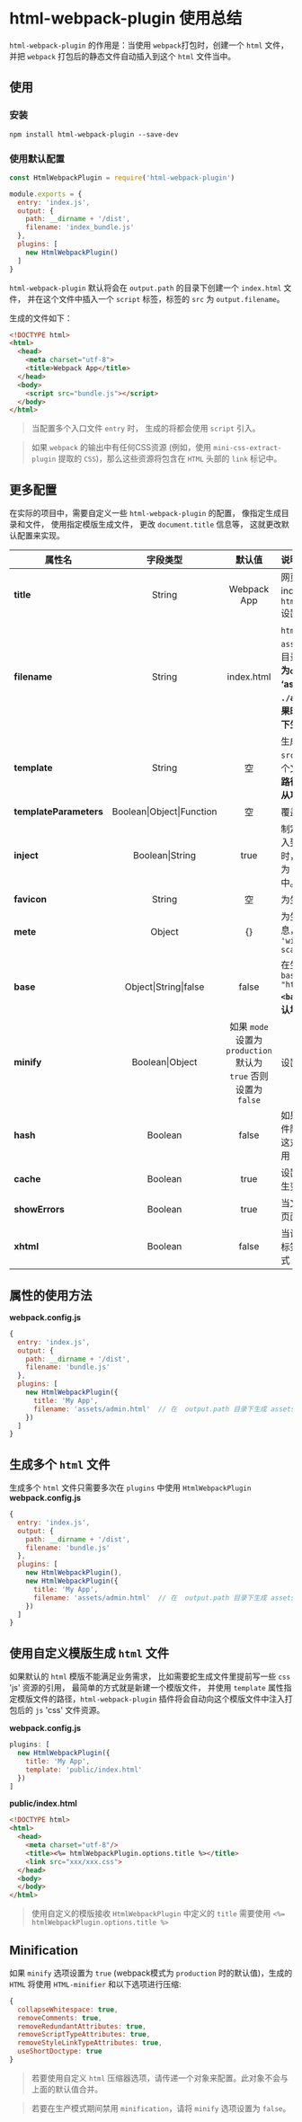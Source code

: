 # html-webpack-plugin 使用总结
`html-webpack-plugin` 的作用是：当使用 `webpack`打包时，创建一个 `html` 文件，并把 `webpack` 打包后的静态文件自动插入到这个 `html` 文件当中。

## 使用
### 安装
```
npm install html-webpack-plugin --save-dev
```
### 使用默认配置
```js
const HtmlWebpackPlugin = require('html-webpack-plugin')

module.exports = {
  entry: 'index.js',
  output: {
    path: __dirname + '/dist',
    filename: 'index_bundle.js'
  },
  plugins: [
    new HtmlWebpackPlugin()
  ]
}
```

`html-webpack-plugin` 默认将会在 `output.path` 的目录下创建一个 `index.html` 文件， 并在这个文件中插入一个 `script` 标签，标签的 `src` 为  `output.filename`。

生成的文件如下：
```html
<!DOCTYPE html>
<html>
  <head>
    <meta charset="utf-8">
    <title>Webpack App</title>
  </head>
  <body>
    <script src="bundle.js"></script>
  </body>
</html>
```

> 当配置多个入口文件 `entry` 时， 生成的将都会使用 `script` 引入。

> 如果 `webpack` 的输出中有任何CSS资源 (例如，使用 `mini-css-extract-plugin` 提取的 `CSS`)，那么这些资源将包含在
`HTML` 头部的 `link` 标记中。



## 更多配置
在实际的项目中，需要自定义一些 `html-webpack-plugin` 的配置， 像指定生成目录和文件， 使用指定模版生成文件， 更改 `document.title` 信息等， 这就更改默认配置来实现。

属性名|字段类型|默认值|说明
--|:--:|:--:|:--
**title**|String|Webpack App|网页 `document.title` 的配置, 在index.html 文件中可以使用 `<%= htmlWebpackPlugin.options.title %>` 设置网页标题为这里设置的值。
**filename**|String|index.html|`html` 文件生成的名称，可以使用 `assets/index.html` 来指定生成的文件目录和文件名, **重点1:生成文件的跟路径为`ouput.path`的目录。 重点2: ‘assets/index.html’ 和 `./assets/index.html` 这两种方式的效果时一样的， 都是在 `output.path` 目录下生成 `assets/index.html`** 
**template**|String|空|生成 `filename` 文件的模版， 如果存在 `src/index.ejs`， 那么默认将会使用这个文件作为模版。 **重点：与 `filename` 的路径不同， 当匹配模版路径的时候将会从项目的跟路径开始**
**templateParameters**|Boolean\|Object\|Function|空|覆盖默认的模版中使用的参数
**inject**|Boolean\|String|true|制定 `webpack` 打包的 `js` `css` 静态资源插入到 `html` 的位置， 为 `true` 或者 `body` 时， 将会把 `js` 文件放到 `body` 的底部， 为 `head` 时， 将 `js` 脚本放到 `head` 元素中。 
**favicon**|String|空|为生成的 `html` 配置一个 `favicon`
**mete**|Object|{}|为生成的 `html` 文件注入一些 `mete` 信息， 例如： `{viewport: 'width=device-width, initial-scale=1, shrink-to-fit=no'}`
**base**|Object\|String\|false|false|在生成文件中注入 `base` 标签， 例如 `base: "https://example.com/path/page.html` **`<base>` 标签为页面上所有的链接规定默认地址或默认目标**
**minify**|Boolean\|Object|如果 `mode` 设置为 `production` 默认为 `true` 否则设置为 `false` | 设置静态资源的压缩情况
**hash**|Boolean|false| 如果为真，则向所有包含的 `js` 和 `CSS` 文件附加一个惟一的 `webpack` 编译散列。这对于更新每次的缓存文件名称非常有用
**cache**|Boolean|true|设置 `js` `css` 文件的缓存，当文件没有发生变化时， 是否设置使用缓存
**showErrors**|Boolean|true|当文件发生错误时， 是否将错误显示在页面
**xhtml**|Boolean|false| 当设置为 `true` 的时候，将会讲 `<link>` 标签设置为符合 `xhtml` 规范的自闭合形式


## 属性的使用方法
**webpack.config.js**
```js
{
  entry: 'index.js',
  output: {
    path: __dirname + '/dist', 
    filename: 'bundle.js'
  },
  plugins: [
    new HtmlWebpackPlugin({
      title: 'My App', 
      filename: 'assets/admin.html'  // 在  output.path 目录下生成 assets/admin.html 文件
    })
  ]
}
```

##  生成多个 `html` 文件
生成多个 `html` 文件只需要多次在 `plugins` 中使用 `HtmlWebpackPlugin`
**webpack.config.js**
```js
{
  entry: 'index.js',
  output: {
    path: __dirname + '/dist', 
    filename: 'bundle.js'
  },
  plugins: [
    new HtmlWebpackPlugin(),
    new HtmlWebpackPlugin({
      title: 'My App', 
      filename: 'assets/admin.html'  // 在  output.path 目录下生成 assets/admin.html 文件
    })
  ]
}
```

## 使用自定义模版生成 `html` 文件
如果默认的 `html` 模版不能满足业务需求， 比如需要蛇生成文件里提前写一些 `css` 'js' 资源的引用， 最简单的方式就是新建一个模版文件， 并使用 `template` 属性指定模版文件的路径，`html-webpack-plugin` 插件将会自动向这个模版文件中注入打包后的 `js` 'css' 文件资源。

**webpack.config.js**
```js
plugins: [
  new HtmlWebpackPlugin({
    title: 'My App', 
    template: 'public/index.html'
  })
]
```

**public/index.html**
```html
<!DOCTYPE html>
<html>
  <head>
    <meta charset="utf-8"/>
    <title><%= htmlWebpackPlugin.options.title %></title>
    <link src="xxx/xxx.css">
  </head>
  <body>
  </body>
</html>
```
> 使用自定义的模版接收 `HtmlWebpackPlugin` 中定义的 `title` 需要使用 `<%= htmlWebpackPlugin.options.title %>`


## Minification
如果 `minify` 选项设置为 `true` (webpack模式为 `production` 时的默认值)，生成的 `HTML` 将使用 `HTML-minifier` 和以下选项进行压缩:
```js
{
  collapseWhitespace: true,
  removeComments: true,
  removeRedundantAttributes: true,
  removeScriptTypeAttributes: true,
  removeStyleLinkTypeAttributes: true,
  useShortDoctype: true
}
```

> 若要使用自定义 `html` 压缩器选项，请传递一个对象来配置。此对象不会与上面的默认值合并。

> 若要在生产模式期间禁用 `minification`，请将 `minify` 选项设置为 `false`。